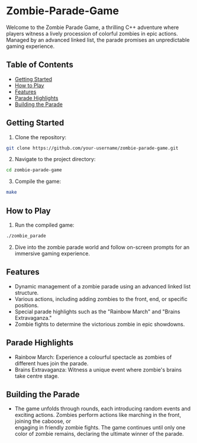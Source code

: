 # Zombie-Parade-Game
Welcome to the Zombie Parade Game, a thrilling C++ adventure where players witness a lively procession of colorful zombies in epic actions. Managed by an advanced linked list, the parade promises an unpredictable gaming experience.

## Table of Contents

- [Getting Started](#getting-started)
- [How to Play](#how-to-play)
- [Features](#features)
- [Parade Highlights](#parade-highlights)
- [Building the Parade](#building-the-parade)

## Getting Started

1. Clone the repository:
  ```bash
  git clone https://github.com/your-username/zombie-parade-game.git
  ```
2. Navigate to the project directory:
  ```bash
  cd zombie-parade-game
  ```
3. Compile the game:
  ```bash
  make
  ```
## How to Play

1. Run the compiled game:
  ```bash
  ./zombie_parade
  ```
2. Dive into the zombie parade world and follow on-screen prompts for an immersive gaming experience.

## Features
- Dynamic management of a zombie parade using an advanced linked list structure.
- Various actions, including adding zombies to the front, end, or specific positions.
- Special parade highlights such as the "Rainbow March" and "Brains Extravaganza."
- Zombie fights to determine the victorious zombie in epic showdowns.

## Parade Highlights
- Rainbow March: Experience a colourful spectacle as zombies of different hues join the parade.
- Brains Extravaganza: Witness a unique event where zombie's brains take centre stage.

## Building the Parade
- The game unfolds through rounds, each introducing random events and exciting actions. Zombies perform actions like marching in the front, joining the caboose, or     
  engaging in friendly zombie fights. The game continues until only one color of zombie remains, declaring the ultimate winner of the parade.

